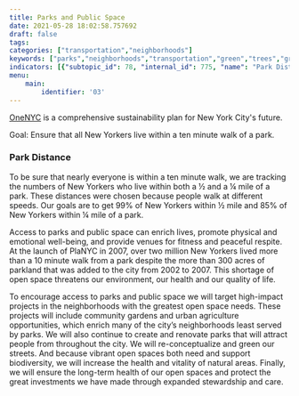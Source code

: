 ```yaml
---
title: Parks and Public Space
date: 2021-05-28 18:02:58.757692
draft: false
tags: 
categories: ["transportation","neighborhoods"]
keywords: ["parks","neighborhoods","transportation","green","trees","greenspace"]
indicators: [{"subtopic_id": 78, "internal_id": 775, "name": "Park Distance", "URL": "https://a816-dohbesp.nyc.gov/IndicatorPublic/VisualizationData.aspx?id=775,719b87,78,Summarize"}]
menu:
    main:
        identifier: '03'
---
```


[OneNYC](http://www1.nyc.gov/html/onenyc/index.html) is a comprehensive sustainability plan for New York City's future.

Goal: Ensure that all New Yorkers live within a ten minute walk of a park.

### Park Distance

To be sure that nearly everyone is within a ten minute walk, we are tracking the numbers of New Yorkers who live within both a ½ and a ¼ mile of a park. These distances were chosen because people walk at different speeds. Our goals are to get 99% of New Yorkers within ½ mile and 85% of New Yorkers within ¼ mile of a park.  
  
 Access to parks and public space can enrich lives, promote physical and emotional well-being, and provide venues for fitness and peaceful respite. At the launch of PlaNYC in 2007, over two million New Yorkers lived more than a 10 minute walk from a park despite the more than 300 acres of parkland that was added to the city from 2002 to 2007. This shortage of open space threatens our environment, our health and our quality of life.   
  
 To encourage access to parks and public space we will target high-impact projects in the neighborhoods with the greatest open space needs. These projects will include community gardens and urban agriculture opportunities, which enrich many of the city’s neighborhoods least served by parks. We will also continue to create and renovate parks that will attract people from throughout the city. We will re-conceptualize and green our streets. And because vibrant open spaces both need and support biodiversity, we will increase the health and vitality of natural areas. Finally, we will ensure the long-term health of our open spaces and protect the great investments we have made through expanded stewardship and care.

